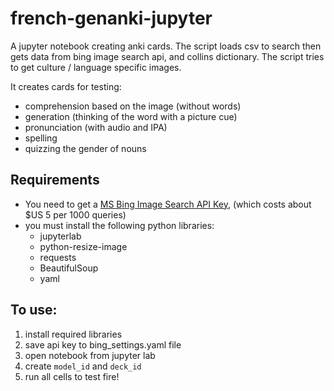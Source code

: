 # french-genanki-jupyter
A jupyter notebook creating anki cards.  The script loads csv to search then gets data from bing image search api, and collins dictionary.  The script tries to get culture / language specific images.

It creates cards for testing:
* comprehension based on the image (without words)
* generation (thinking of the word with a picture cue)
* pronunciation (with audio and IPA)
* spelling
* quizzing the gender of nouns


## Requirements
* You need to get a [MS Bing Image Search API Key](https://azure.microsoft.com/en-ca/services/cognitive-services/bing-image-search-api/), (which costs about $US 5 per 1000 queries)
* you must install the following python libraries:
  * jupyterlab
  * python-resize-image
  * requests
  * BeautifulSoup
  * yaml

## To use:
1. install required libraries
1. save api key to bing_settings.yaml file
1. open notebook from jupyter lab
1. create `model_id` and `deck_id`
1. run all cells to test fire!
